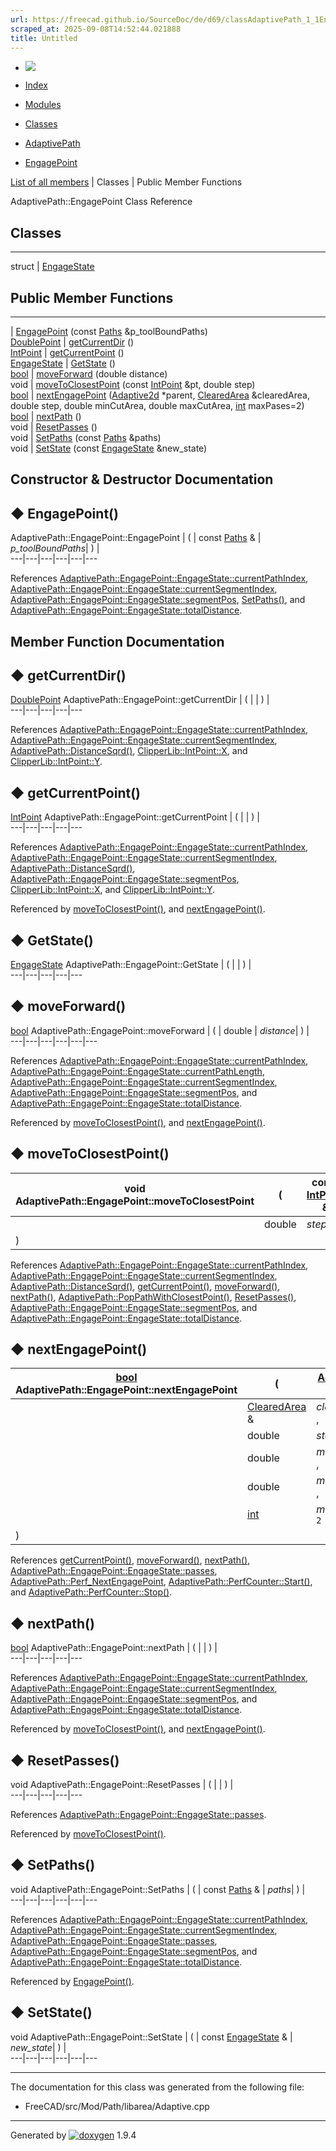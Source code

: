 ```yaml
---
url: https://freecad.github.io/SourceDoc/de/d69/classAdaptivePath_1_1EngagePoint.html
scraped_at: 2025-09-08T14:52:44.021888
title: Untitled
---
```


  * [ ![](https://www.freecad.org/svg/logo-freecad.svg) ](https://freecadweb.org "FreeCAD")
  * [Index](../../index.html "Index")
  * [Modules](../../modules.html "Modules list")
  * [Classes](../../annotated.html "Annotated list")

  * [AdaptivePath](../../d5/d7f/namespaceAdaptivePath.html)
  * [EngagePoint](../../de/d69/classAdaptivePath_1_1EngagePoint.html)

[List of all members](../../d0/d77/classAdaptivePath_1_1EngagePoint-members.html) | Classes | Public Member Functions

AdaptivePath::EngagePoint Class Reference

##  Classes  
  
---  
struct | [EngageState](../../dd/d57/structAdaptivePath_1_1EngagePoint_1_1EngageState.html)  
  
##  Public Member Functions  
  
---  
|
[EngagePoint](../../de/d69/classAdaptivePath_1_1EngagePoint.html#afec128c665fb4145754c7c13abb13830)
(const
[Paths](../../df/db2/namespaceClipperLib.html#a4bab1d9e10805fa6f1fd3b78c56efcfe)
&p_toolBoundPaths)  
[DoublePoint](../../d5/d7f/structClipperLib_1_1DoublePoint.html) | [getCurrentDir](../../de/d69/classAdaptivePath_1_1EngagePoint.html#a64238fcdbfa9f4bf6a2fc4f000405339) ()  
[IntPoint](../../dd/d68/structClipperLib_1_1IntPoint.html) | [getCurrentPoint](../../de/d69/classAdaptivePath_1_1EngagePoint.html#a4a25dac76882d1527f13a9f4683024a2) ()  
[EngageState](../../dd/d57/structAdaptivePath_1_1EngagePoint_1_1EngageState.html) | [GetState](../../de/d69/classAdaptivePath_1_1EngagePoint.html#a01d6adfac87d21f56374b968d109bf6b) ()  
[bool](../../d9/db9/classbool.html) | [moveForward](../../de/d69/classAdaptivePath_1_1EngagePoint.html#aff2059280bef1a583fca8a367e3df635) (double distance)  
void | [moveToClosestPoint](../../de/d69/classAdaptivePath_1_1EngagePoint.html#ab82d771a0d521b9b13fb15f6373df310) (const [IntPoint](../../dd/d68/structClipperLib_1_1IntPoint.html) &pt, double step)  
[bool](../../d9/db9/classbool.html) | [nextEngagePoint](../../de/d69/classAdaptivePath_1_1EngagePoint.html#a853203bca004d7d69e68fed5a17e049f) ([Adaptive2d](../../d6/d4d/classAdaptivePath_1_1Adaptive2d.html) *parent, [ClearedArea](../../d8/d56/classAdaptivePath_1_1ClearedArea.html) &clearedArea, double step, double minCutArea, double maxCutArea, [int](../../d1/da0/classint.html) maxPases=2)  
[bool](../../d9/db9/classbool.html) | [nextPath](../../de/d69/classAdaptivePath_1_1EngagePoint.html#a90133cef784e83a9b00801ecfa422d58) ()  
void | [ResetPasses](../../de/d69/classAdaptivePath_1_1EngagePoint.html#ad565edb37f2b1dc8c578328a599e0a1a) ()  
void | [SetPaths](../../de/d69/classAdaptivePath_1_1EngagePoint.html#ac21717234f26373f886055b60990717d) (const [Paths](../../df/db2/namespaceClipperLib.html#a4bab1d9e10805fa6f1fd3b78c56efcfe) &paths)  
void | [SetState](../../de/d69/classAdaptivePath_1_1EngagePoint.html#afdcef328ed326ee5f428c7f621735ca9) (const [EngageState](../../dd/d57/structAdaptivePath_1_1EngagePoint_1_1EngageState.html) &new_state)  
  
## Constructor & Destructor Documentation

## ◆ EngagePoint()

AdaptivePath::EngagePoint::EngagePoint  | ( | const [Paths](../../df/db2/namespaceClipperLib.html#a4bab1d9e10805fa6f1fd3b78c56efcfe) & | _p_toolBoundPaths_| ) |   
---|---|---|---|---|---  
  
References
[AdaptivePath::EngagePoint::EngageState::currentPathIndex](../../dd/d57/structAdaptivePath_1_1EngagePoint_1_1EngageState.html#ab4cc9cf8cf2182c0562e1c57c757490b),
[AdaptivePath::EngagePoint::EngageState::currentSegmentIndex](../../dd/d57/structAdaptivePath_1_1EngagePoint_1_1EngageState.html#aff954ac11fd189fb0a6c62a374d4eae3),
[AdaptivePath::EngagePoint::EngageState::segmentPos](../../dd/d57/structAdaptivePath_1_1EngagePoint_1_1EngageState.html#a7df9f25695deaa7ac699e53393222e66),
[SetPaths()](../../de/d69/classAdaptivePath_1_1EngagePoint.html#ac21717234f26373f886055b60990717d),
and
[AdaptivePath::EngagePoint::EngageState::totalDistance](../../dd/d57/structAdaptivePath_1_1EngagePoint_1_1EngageState.html#a89d9791d4a09751734117ad9ad82e22a).

## Member Function Documentation

## ◆ getCurrentDir()

[DoublePoint](../../d5/d7f/structClipperLib_1_1DoublePoint.html) AdaptivePath::EngagePoint::getCurrentDir  | ( | | ) |   
---|---|---|---|---  
  
References
[AdaptivePath::EngagePoint::EngageState::currentPathIndex](../../dd/d57/structAdaptivePath_1_1EngagePoint_1_1EngageState.html#ab4cc9cf8cf2182c0562e1c57c757490b),
[AdaptivePath::EngagePoint::EngageState::currentSegmentIndex](../../dd/d57/structAdaptivePath_1_1EngagePoint_1_1EngageState.html#aff954ac11fd189fb0a6c62a374d4eae3),
[AdaptivePath::DistanceSqrd()](../../d5/d7f/namespaceAdaptivePath.html#a8ba2907627cf52f54a10caa7ffbe4ac1),
[ClipperLib::IntPoint::X](../../dd/d68/structClipperLib_1_1IntPoint.html#a608d16d39c8762e6c3c0a688efb310b6),
and
[ClipperLib::IntPoint::Y](../../dd/d68/structClipperLib_1_1IntPoint.html#a8445d190cd9013bb34d49b5a8a240425).

## ◆ getCurrentPoint()

[IntPoint](../../dd/d68/structClipperLib_1_1IntPoint.html) AdaptivePath::EngagePoint::getCurrentPoint  | ( | | ) |   
---|---|---|---|---  
  
References
[AdaptivePath::EngagePoint::EngageState::currentPathIndex](../../dd/d57/structAdaptivePath_1_1EngagePoint_1_1EngageState.html#ab4cc9cf8cf2182c0562e1c57c757490b),
[AdaptivePath::EngagePoint::EngageState::currentSegmentIndex](../../dd/d57/structAdaptivePath_1_1EngagePoint_1_1EngageState.html#aff954ac11fd189fb0a6c62a374d4eae3),
[AdaptivePath::DistanceSqrd()](../../d5/d7f/namespaceAdaptivePath.html#a8ba2907627cf52f54a10caa7ffbe4ac1),
[AdaptivePath::EngagePoint::EngageState::segmentPos](../../dd/d57/structAdaptivePath_1_1EngagePoint_1_1EngageState.html#a7df9f25695deaa7ac699e53393222e66),
[ClipperLib::IntPoint::X](../../dd/d68/structClipperLib_1_1IntPoint.html#a608d16d39c8762e6c3c0a688efb310b6),
and
[ClipperLib::IntPoint::Y](../../dd/d68/structClipperLib_1_1IntPoint.html#a8445d190cd9013bb34d49b5a8a240425).

Referenced by
[moveToClosestPoint()](../../de/d69/classAdaptivePath_1_1EngagePoint.html#ab82d771a0d521b9b13fb15f6373df310),
and
[nextEngagePoint()](../../de/d69/classAdaptivePath_1_1EngagePoint.html#a853203bca004d7d69e68fed5a17e049f).

## ◆ GetState()

[EngageState](../../dd/d57/structAdaptivePath_1_1EngagePoint_1_1EngageState.html) AdaptivePath::EngagePoint::GetState  | ( | | ) |   
---|---|---|---|---  
  
## ◆ moveForward()

[bool](../../d9/db9/classbool.html) AdaptivePath::EngagePoint::moveForward  | ( | double  | _distance_| ) |   
---|---|---|---|---|---  
  
References
[AdaptivePath::EngagePoint::EngageState::currentPathIndex](../../dd/d57/structAdaptivePath_1_1EngagePoint_1_1EngageState.html#ab4cc9cf8cf2182c0562e1c57c757490b),
[AdaptivePath::EngagePoint::EngageState::currentPathLength](../../dd/d57/structAdaptivePath_1_1EngagePoint_1_1EngageState.html#afbe85d9f53105445d0c305dab4ca4064),
[AdaptivePath::EngagePoint::EngageState::currentSegmentIndex](../../dd/d57/structAdaptivePath_1_1EngagePoint_1_1EngageState.html#aff954ac11fd189fb0a6c62a374d4eae3),
[AdaptivePath::EngagePoint::EngageState::segmentPos](../../dd/d57/structAdaptivePath_1_1EngagePoint_1_1EngageState.html#a7df9f25695deaa7ac699e53393222e66),
and
[AdaptivePath::EngagePoint::EngageState::totalDistance](../../dd/d57/structAdaptivePath_1_1EngagePoint_1_1EngageState.html#a89d9791d4a09751734117ad9ad82e22a).

Referenced by
[moveToClosestPoint()](../../de/d69/classAdaptivePath_1_1EngagePoint.html#ab82d771a0d521b9b13fb15f6373df310),
and
[nextEngagePoint()](../../de/d69/classAdaptivePath_1_1EngagePoint.html#a853203bca004d7d69e68fed5a17e049f).

## ◆ moveToClosestPoint()

void AdaptivePath::EngagePoint::moveToClosestPoint  | ( | const [IntPoint](../../dd/d68/structClipperLib_1_1IntPoint.html) & | _pt_ ,   
---|---|---|---  
|  | double  | _step_  
| ) | |   
  
References
[AdaptivePath::EngagePoint::EngageState::currentPathIndex](../../dd/d57/structAdaptivePath_1_1EngagePoint_1_1EngageState.html#ab4cc9cf8cf2182c0562e1c57c757490b),
[AdaptivePath::EngagePoint::EngageState::currentSegmentIndex](../../dd/d57/structAdaptivePath_1_1EngagePoint_1_1EngageState.html#aff954ac11fd189fb0a6c62a374d4eae3),
[AdaptivePath::DistanceSqrd()](../../d5/d7f/namespaceAdaptivePath.html#a8ba2907627cf52f54a10caa7ffbe4ac1),
[getCurrentPoint()](../../de/d69/classAdaptivePath_1_1EngagePoint.html#a4a25dac76882d1527f13a9f4683024a2),
[moveForward()](../../de/d69/classAdaptivePath_1_1EngagePoint.html#aff2059280bef1a583fca8a367e3df635),
[nextPath()](../../de/d69/classAdaptivePath_1_1EngagePoint.html#a90133cef784e83a9b00801ecfa422d58),
[AdaptivePath::PopPathWithClosestPoint()](../../d5/d7f/namespaceAdaptivePath.html#a42481360e50af9d93ddfabe9d89bc66b),
[ResetPasses()](../../de/d69/classAdaptivePath_1_1EngagePoint.html#ad565edb37f2b1dc8c578328a599e0a1a),
[AdaptivePath::EngagePoint::EngageState::segmentPos](../../dd/d57/structAdaptivePath_1_1EngagePoint_1_1EngageState.html#a7df9f25695deaa7ac699e53393222e66),
and
[AdaptivePath::EngagePoint::EngageState::totalDistance](../../dd/d57/structAdaptivePath_1_1EngagePoint_1_1EngageState.html#a89d9791d4a09751734117ad9ad82e22a).

## ◆ nextEngagePoint()

[bool](../../d9/db9/classbool.html) AdaptivePath::EngagePoint::nextEngagePoint  | ( | [Adaptive2d](../../d6/d4d/classAdaptivePath_1_1Adaptive2d.html) *  | _parent_ ,   
---|---|---|---  
|  | [ClearedArea](../../d8/d56/classAdaptivePath_1_1ClearedArea.html) & | _clearedArea_ ,   
|  | double  | _step_ ,   
|  | double  | _minCutArea_ ,   
|  | double  | _maxCutArea_ ,   
|  | [int](../../d1/da0/classint.html) | _maxPases_ = `2`  
| ) | |   
  
References
[getCurrentPoint()](../../de/d69/classAdaptivePath_1_1EngagePoint.html#a4a25dac76882d1527f13a9f4683024a2),
[moveForward()](../../de/d69/classAdaptivePath_1_1EngagePoint.html#aff2059280bef1a583fca8a367e3df635),
[nextPath()](../../de/d69/classAdaptivePath_1_1EngagePoint.html#a90133cef784e83a9b00801ecfa422d58),
[AdaptivePath::EngagePoint::EngageState::passes](../../dd/d57/structAdaptivePath_1_1EngagePoint_1_1EngageState.html#a66d85bedc41399fd958344ad3f6dbfa2),
[AdaptivePath::Perf_NextEngagePoint](../../d5/d7f/namespaceAdaptivePath.html#ada87d43aa4289654662208cf8a063726),
[AdaptivePath::PerfCounter::Start()](../../d2/d12/classAdaptivePath_1_1PerfCounter.html#a3020c4d3d1de9df1f3c201e39535978b),
and
[AdaptivePath::PerfCounter::Stop()](../../d2/d12/classAdaptivePath_1_1PerfCounter.html#ac161c5f0c9f2ff34315994274e151cf0).

## ◆ nextPath()

[bool](../../d9/db9/classbool.html) AdaptivePath::EngagePoint::nextPath  | ( | | ) |   
---|---|---|---|---  
  
References
[AdaptivePath::EngagePoint::EngageState::currentPathIndex](../../dd/d57/structAdaptivePath_1_1EngagePoint_1_1EngageState.html#ab4cc9cf8cf2182c0562e1c57c757490b),
[AdaptivePath::EngagePoint::EngageState::currentSegmentIndex](../../dd/d57/structAdaptivePath_1_1EngagePoint_1_1EngageState.html#aff954ac11fd189fb0a6c62a374d4eae3),
[AdaptivePath::EngagePoint::EngageState::segmentPos](../../dd/d57/structAdaptivePath_1_1EngagePoint_1_1EngageState.html#a7df9f25695deaa7ac699e53393222e66),
and
[AdaptivePath::EngagePoint::EngageState::totalDistance](../../dd/d57/structAdaptivePath_1_1EngagePoint_1_1EngageState.html#a89d9791d4a09751734117ad9ad82e22a).

Referenced by
[moveToClosestPoint()](../../de/d69/classAdaptivePath_1_1EngagePoint.html#ab82d771a0d521b9b13fb15f6373df310),
and
[nextEngagePoint()](../../de/d69/classAdaptivePath_1_1EngagePoint.html#a853203bca004d7d69e68fed5a17e049f).

## ◆ ResetPasses()

void AdaptivePath::EngagePoint::ResetPasses  | ( | | ) |   
---|---|---|---|---  
  
References
[AdaptivePath::EngagePoint::EngageState::passes](../../dd/d57/structAdaptivePath_1_1EngagePoint_1_1EngageState.html#a66d85bedc41399fd958344ad3f6dbfa2).

Referenced by
[moveToClosestPoint()](../../de/d69/classAdaptivePath_1_1EngagePoint.html#ab82d771a0d521b9b13fb15f6373df310).

## ◆ SetPaths()

void AdaptivePath::EngagePoint::SetPaths  | ( | const [Paths](../../df/db2/namespaceClipperLib.html#a4bab1d9e10805fa6f1fd3b78c56efcfe) & | _paths_| ) |   
---|---|---|---|---|---  
  
References
[AdaptivePath::EngagePoint::EngageState::currentPathIndex](../../dd/d57/structAdaptivePath_1_1EngagePoint_1_1EngageState.html#ab4cc9cf8cf2182c0562e1c57c757490b),
[AdaptivePath::EngagePoint::EngageState::currentSegmentIndex](../../dd/d57/structAdaptivePath_1_1EngagePoint_1_1EngageState.html#aff954ac11fd189fb0a6c62a374d4eae3),
[AdaptivePath::EngagePoint::EngageState::passes](../../dd/d57/structAdaptivePath_1_1EngagePoint_1_1EngageState.html#a66d85bedc41399fd958344ad3f6dbfa2),
[AdaptivePath::EngagePoint::EngageState::segmentPos](../../dd/d57/structAdaptivePath_1_1EngagePoint_1_1EngageState.html#a7df9f25695deaa7ac699e53393222e66),
and
[AdaptivePath::EngagePoint::EngageState::totalDistance](../../dd/d57/structAdaptivePath_1_1EngagePoint_1_1EngageState.html#a89d9791d4a09751734117ad9ad82e22a).

Referenced by
[EngagePoint()](../../de/d69/classAdaptivePath_1_1EngagePoint.html#afec128c665fb4145754c7c13abb13830).

## ◆ SetState()

void AdaptivePath::EngagePoint::SetState  | ( | const [EngageState](../../dd/d57/structAdaptivePath_1_1EngagePoint_1_1EngageState.html) & | _new_state_| ) |   
---|---|---|---|---|---  
  
* * *

The documentation for this class was generated from the following file:

  * FreeCAD/src/Mod/Path/libarea/Adaptive.cpp

* * *

Generated by
[![doxygen](../../doxygen.svg)](https://www.doxygen.org/index.html) 1.9.4

